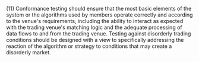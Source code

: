 (11) Conformance testing should ensure that the most basic elements of the system or the algorithms used by members operate correctly and according to the venue's requirements, including the ability to interact as expected with the trading venue's matching logic and the adequate processing of data flows to and from the trading venue. Testing against disorderly trading conditions should be designed with a view to specifically addressing the reaction of the algorithm or strategy to conditions that may create a disorderly market.